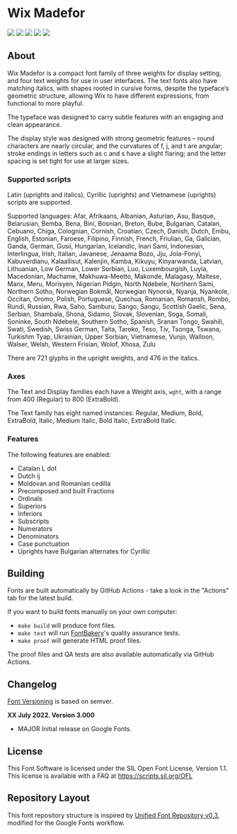 # Wix Madefor

[![][Fontbakery]](https://wix-incubator.github.io/wixmadefor.git/fontbakery/fontbakery-report.html)
[![][Universal]](https://wix-incubator.github.io/wixmadefor.git/fontbakery/fontbakery-report.html)
[![][GF Profile]](https://wix-incubator.github.io/wixmadefor.git/fontbakery/fontbakery-report.html)
[![][Outline Correctness]](https://wix-incubator.github.io/wixmadefor.git/fontbakery/fontbakery-report.html)
[![][Shaping]](https://wix-incubator.github.io/wixmadefor.git/fontbakery/fontbakery-report.html)

[Fontbakery]: https://img.shields.io/endpoint?url=https%3A%2F%2Fraw.githubusercontent.com%2Fwix-incubator%2Fwixmadefor.git%2Fgh-pages%2Fbadges%2Foverall.json
[GF Profile]: https://img.shields.io/endpoint?url=https%3A%2F%2Fraw.githubusercontent.com%2Fwix-incubator%2Fwixmadefor.git%2Fgh-pages%2Fbadges%2FGoogleFonts.json
[Outline Correctness]: https://img.shields.io/endpoint?url=https%3A%2F%2Fraw.githubusercontent.com%2Fwix-incubator%2Fwixmadefor.git%2Fgh-pages%2Fbadges%2FOutlineCorrectnessChecks.json
[Shaping]: https://img.shields.io/endpoint?url=https%3A%2F%2Fraw.githubusercontent.com%2Fwix-incubator%2Fwixmadefor.git%2Fgh-pages%2Fbadges%2FShapingChecks.json
[Universal]: https://img.shields.io/endpoint?url=https%3A%2F%2Fraw.githubusercontent.com%2Fwix-incubator%2Fwixmadefor.git%2Fgh-pages%2Fbadges%2FUniversal.json

## About

Wix Madefor is a compact font family of three weights for display setting, and four text weights for use in user interfaces. The text fonts also have matching italics, with shapes rooted in cursive forms, despite the typeface’s geometric structure, allowing Wix to have different expressions, from functional to more playful. 

The typeface was designed to carry subtle features with an engaging and clean appearance.

The display style was designed with strong geometric features – round characters are nearly circular, and the curvatures of f, j, and t are angular; stroke endings in letters such as c and s have a slight flaring; and the letter spacing is set tight for use at larger sizes.

### Supported scripts

Latin (uprights and italics), Cyrillic (uprights) and Vietnamese (uprights) scripts are supported.

Supported languages:
Afar, Afrikaans, Albanian, Asturian, Asu, Basque, Belarusian, Bemba,
Bena, Bini, Bosnian, Breton, Bube, Bulgarian, Catalan, Cebuano, Chiga,
Colognian, Cornish, Croatian, Czech, Danish, Dutch, Embu, English,
Estonian, Faroese, Filipino, Finnish, French, Friulian, Ga, Galician,
Ganda, German, Gusii, Hungarian, Icelandic, Inari Sami, Indonesian,
Interlingua, Irish, Italian, Javanese, Jenaama Bozo, Jju, Jola-Fonyi,
Kabuverdianu, Kalaallisut, Kalenjin, Kamba, Kikuyu, Kinyarwanda,
Latvian, Lithuanian, Low German, Lower Sorbian, Luo, Luxembourgish,
Luyia, Macedonian, Machame, Makhuwa-Meetto, Makonde, Malagasy, Maltese,
Manx, Meru, Morisyen, Nigerian Pidgin, North Ndebele, Northern Sami,
Northern Sotho, Norwegian Bokmål, Norwegian Nynorsk, Nyanja, Nyankole,
Occitan, Oromo, Polish, Portuguese, Quechua, Romanian, Romansh, Rombo,
Rundi, Russian, Rwa, Saho, Samburu, Sango, Sangu, Scottish Gaelic,
Sena, Serbian, Shambala, Shona, Sidamo, Slovak, Slovenian, Soga, Somali,
Soninke, South Ndebele, Southern Sotho, Spanish, Sranan Tongo, Swahili,
Swati, Swedish, Swiss German, Taita, Taroko, Teso, Tiv, Tsonga, Tswana,
Turkishm Tyap, Ukrainian, Upper Sorbian, Vietnamese, Vunjo, Walloon,
Walser, Welsh, Western Frisian, Wolof, Xhosa, Zulu

There are 721 glyphs in the upright weights, and 476 in the italics.

### Axes

The Text and Display families each have a Weight axis, `wght`, with a range from 400 (Regular) to 800 (ExtraBold).

The Text family has eight named instances: Regular, Medium, Bold, ExtraBold, Italic, Medium Italic, Bold Italic, ExtraBold Italic.

### Features

The following features are enabled:
- Catalan L dot
- Dutch ij
- Moldovan and Romanian cedilla
- Precomposed and built Fractions
- Ordinals
- Superiors
- Inferiors
- Subscripts
- Numerators
- Denominators
- Case punctuation
- Uprights have Bulgarian alternates for Cyrillic

## Building

Fonts are built automatically by GitHub Actions - take a look in the "Actions" tab for the latest build.

If you want to build fonts manually on your own computer:

* `make build` will produce font files.
* `make test` will run [FontBakery](https://github.com/googlefonts/fontbakery)'s quality assurance tests.
* `make proof` will generate HTML proof files.

The proof files and QA tests are also available automatically via GitHub Actions.

## Changelog

[Font Versioning](https://github.com/googlefonts/gf-docs/tree/main/Spec#font-versioning) is based on semver. 

**XX July 2022. Version 3.000**
- MAJOR Initial release on Google Fonts.

## License

This Font Software is licensed under the SIL Open Font License, Version 1.1.
This license is available with a FAQ at
https://scripts.sil.org/OFL

## Repository Layout

This font repository structure is inspired by [Unified Font Repository v0.3](https://github.com/unified-font-repository/Unified-Font-Repository), modified for the Google Fonts workflow.
